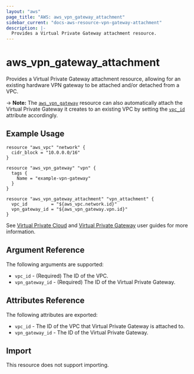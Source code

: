 ```yaml
---
layout: "aws"
page_title: "AWS: aws_vpn_gateway_attachment"
sidebar_current: "docs-aws-resource-vpn-gateway-attachment"
description: |-
  Provides a Virtual Private Gateway attachment resource.
---
```


# aws_vpn_gateway_attachment

Provides a Virtual Private Gateway attachment resource, allowing for an existing
hardware VPN gateway to be attached and/or detached from a VPC.

-> **Note:** The [`aws_vpn_gateway`](vpn_gateway.html)
resource can also automatically attach the Virtual Private Gateway it creates
to an existing VPC by setting the [`vpc_id`](vpn_gateway.html#vpc_id) attribute accordingly.

## Example Usage

```hcl
resource "aws_vpc" "network" {
  cidr_block = "10.0.0.0/16"
}

resource "aws_vpn_gateway" "vpn" {
  tags {
    Name = "example-vpn-gateway"
  }
}

resource "aws_vpn_gateway_attachment" "vpn_attachment" {
  vpc_id         = "${aws_vpc.network.id}"
  vpn_gateway_id = "${aws_vpn_gateway.vpn.id}"
}
```

See [Virtual Private Cloud](http://docs.aws.amazon.com/AmazonVPC/latest/UserGuide/VPC_Introduction.html)
and [Virtual Private Gateway](http://docs.aws.amazon.com/AmazonVPC/latest/UserGuide/VPC_VPN.html) user
guides for more information.

## Argument Reference

The following arguments are supported:

* `vpc_id` - (Required) The ID of the VPC.
* `vpn_gateway_id` - (Required) The ID of the Virtual Private Gateway.

## Attributes Reference

The following attributes are exported:

* `vpc_id` - The ID of the VPC that Virtual Private Gateway is attached to.
* `vpn_gateway_id` - The ID of the Virtual Private Gateway.

## Import

This resource does not support importing.

